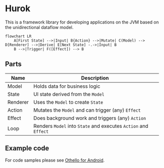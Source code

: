 # Hurok

This is a framework library for developing applications on the JVM based on the unidirectional dataflow model. 

```mermaid
flowchart LR
    A[First State] -->|Input| B{Action} -->|Mutate| C(Model) --> D[Renderer] -->|Derive| E[Next State] -.->|Input| B
    B -->|Trigger| F([Effect]) --> B 
```

## Parts

| Name     | Description                                                     |
|----------|-----------------------------------------------------------------|
| Model    | Holds data for business logic                                   |
| State    | UI state derived from the `Model`                               |
| Renderer | Uses the `Model` to create `State`                              |
| Action   | Mutates the `Model` and can trigger (any) `Effect`              |
| Effect   | Does background work and triggers (any) `Action`                |
| Loop     | Renders `Model` into `State` and executes `Action` and `Effect` |

## Example code

For code samples please see [Othello for Android](https://github.com/atomgomba/othello).
